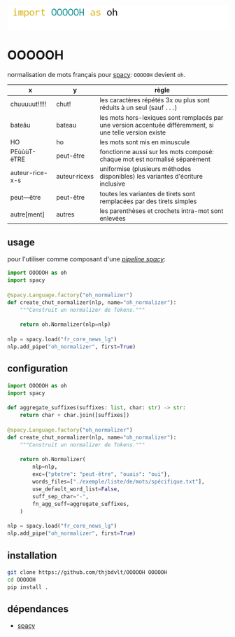 ![import OOOOOH as oh](./img/import_as_oh.png)

OOOOOH
======

normalisation de mots français pour [spacy](https://spacy.io/): `OOOOOH` devient `oh`.

|x|y|règle|
|--|--|--|
|chuuuuut!!!!!|chut!|les caractères répétés 3x ou plus sont réduits à un seul (sauf `...`)|
|bateâu|bateau|les mots hors-lexiques sont remplacés par une version accentuée différemment, si une telle version existe|
|HO|ho|les mots sont mis en minuscule|
|PEùùùT-èTRE|peut-être|fonctionne aussi sur les mots composé: chaque mot est normalisé séparément|
|auteur-rice-x-s|auteur·ricexs|uniformise (plusieurs méthodes disponibles) les variantes d'écriture inclusive|
|peut—être|peut-être|toutes les variantes de tirets sont remplacées par des tirets simples|
|autre[ment]|autres|les parenthèses et crochets intra-mot sont enlevées|

usage
-----

pour l'utiliser comme composant d'une [_pipeline spacy_](https://spacy.io/usage/processing-pipelines):

```python
import OOOOOH as oh
import spacy

@spacy.Language.factory("oh_normalizer")
def create_chut_normalizer(nlp, name="oh_normalizer"):
    """Construit un normalizer de Tokens."""

    return oh.Normalizer(nlp=nlp)

nlp = spacy.load("fr_core_news_lg")
nlp.add_pipe("oh_normalizer", first=True)
```

configuration
-------------

```python
import OOOOOH as oh
import spacy

def aggregate_suffixes(suffixes: list, char: str) -> str:
    return char + char.join([suffixes])

@spacy.Language.factory("oh_normalizer")
def create_chut_normalizer(nlp, name="oh_normalizer"):
    """Construit un normalizer de Tokens."""

    return oh.Normalizer(
        nlp=nlp,
        exc={"ptetre": "peut-être", "ouais": "oui"},
        words_files=["./exemple/liste/de/mots/spécifique.txt"],
        use_default_word_list=False,
        suff_sep_char="-",
        fn_agg_suff=aggregate_suffixes,
    )

nlp = spacy.load("fr_core_news_lg")
nlp.add_pipe("oh_normalizer", first=True)
```

installation
------------

```bash
git clone https://github.com/thjbdvlt/OOOOOH OOOOOH
cd OOOOOH
pip install .
```

dépendances
-----------

- [spacy](https://spacy.io/)
